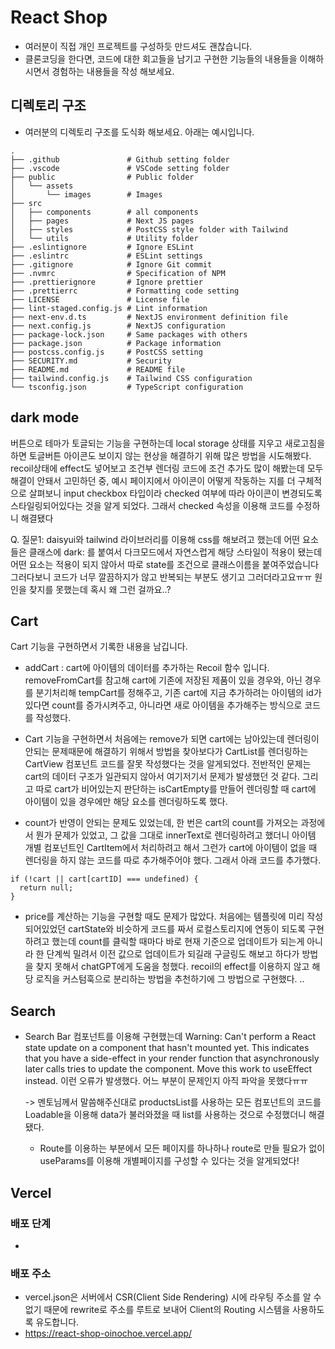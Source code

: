 # React Shop

- 여러분이 직접 개인 프로젝트를 구성하듯 만드셔도 괜찮습니다.
- 클론코딩을 한다면, 코드에 대한 회고들을 남기고 구현한 기능들의 내용들을 이해하시면서 경험하는 내용들을 작성 해보세요.

## 디렉토리 구조

- 여러분의 디렉토리 구조를 도식화 해보세요. 아래는 예시입니다.

```
.
├── .github               # Github setting folder
├── .vscode               # VSCode setting folder
├── public                # Public folder
│   └── assets
│       └── images        # Images
├── src
│   ├── components        # all components
│   ├── pages             # Next JS pages
│   ├── styles            # PostCSS style folder with Tailwind
│   └── utils             # Utility folder
├── .eslintignore         # Ignore ESLint
├── .eslintrc             # ESLint settings
├── .gitignore            # Ignore Git commit
├── .nvmrc                # Specification of NPM
├── .prettierignore       # Ignore prettier
├── .prettierrc           # Formatting code setting
├── LICENSE               # License file
├── lint-staged.config.js # Lint information
├── next-env.d.ts         # NextJS environment definition file
├── next.config.js        # NextJS configuration
├── package-lock.json     # Same packages with others
├── package.json          # Package information
├── postcss.config.js     # PostCSS setting
├── SECURITY.md           # Security
├── README.md             # README file
├── tailwind.config.js    # Tailwind CSS configuration
└── tsconfig.json         # TypeScript configuration
```

## dark mode

버튼으로 테마가 토글되는 기능을 구현하는데 local storage 상태를 지우고 새로고침을 하면 토글버튼 아이콘도 보이지 않는 현상을 해결하기 위해 많은 방법을 시도해봤다. recoil상태에 effect도 넣어보고 조건부 렌더링 코드에 조건 추가도 많이 해봤는데 모두 해결이 안돼서 고민하던 중, 예시 페이지에서 아이콘이 어떻게 작동하는 지를 더 구체적으로 살펴보니 input checkbox 타입이라 checked 여부에 따라 아이콘이 변경되도록 스타일링되어있다는 것을 알게 되었다. 그래서 checked 속성을 이용해 코드를 수정하니 해결됐다

Q.
질문1: daisyui와 tailwind 라이브러리를 이용해 css를 해보려고 했는데 어떤 요소들은 클래스에 dark: 를 붙여서 다크모드에서 자연스럽게 해당 스타일이 적용이 됐는데 어떤 요소는 적용이 되지 않아서 따로 state를 조건으로 클래스이름을 붙여주었습니다
그러다보니 코드가 너무 깔끔하지가 않고 반복되는 부분도 생기고 그러더라고요ㅠㅠ 원인을 찾지를 못했는데 혹시 왜 그런 걸까요..?

## Cart

Cart 기능을 구현하면서 기록한 내용을 남깁니다.

- addCart : cart에 아이템의 데이터를 추가하는 Recoil 함수 입니다.
  removeFromCart를 참고해 cart에 기존에 저장된 제품이 있을 경우와, 아닌 경우를 분기처리해 tempCart를 정해주고,
  기존 cart에 지금 추가하려는 아이템의 id가 있다면 count를 증가시켜주고, 아니라면 새로 아이템을 추가해주는 방식으로 코드를 작성했다.

- Cart 기능을 구현하면서 처음에는 remove가 되면 cart에는 남아있는데 렌더링이 안되는 문제때문에 해결하기 위해서 방법을 찾아보다가 CartList를 렌더링하는 CartView 컴포넌트 코드를 잘못 작성했다는 것을 알게되었다. 전반적인 문제는 cart의 데이터 구조가 일관되지 않아서 여기저기서 문제가 발생했던 것 같다. 그리고 따로 cart가 비어있는지 판단하는 isCartEmpty를 만들어 렌더링할 때 cart에 아이템이 있을 경우에만 해당 요소를 렌더링하도록 했다.

- count가 반영이 안되는 문제도 있었는데, 한 번은 cart의 count를 가져오는 과정에서 뭔가 문제가 있었고, 그 값을 그대로 innerText로 렌더링하려고 했더니 아이템 개별 컴포넌트인 CartItem에서 처리하려고 해서 그런가 cart에 아이템이 없을 때 렌더링을 하지 않는 코드를 따로 추가해주어야 했다. 그래서 아래 코드를 추가했다.

```tsx
if (!cart || cart[cartID] === undefined) {
  return null;
}
```

- price를 계산하는 기능을 구현할 때도 문제가 많았다. 처음에는 템플릿에 미리 작성되어있었던 cartState와 비슷하게 코드를 짜서 로컬스토리지에 연동이 되도록 구현하려고 했는데 count를 클릭할 때마다 바로 현재 기준으로 업데이트가 되는게 아니라 한 단계씩 밀려서 이전 값으로 업데이트가 되길래 구글링도 해보고 하다가 방법을 찾지 못해서 chatGPT에게 도움을 청했다. recoil의 effect를 이용하지 않고 해당 로직을 커스텀훅으로 분리하는 방법을 추천하기에 그 방법으로 구현했다.
  ..

## Search

- Search Bar 컴포넌트를 이용해 구현했는데
  Warning: Can't perform a React state update on a component that hasn't mounted yet. This indicates that you have a side-effect in your render function that asynchronously later calls tries to update the component. Move this work to useEffect instead.
  이런 오류가 발생했다. 어느 부분이 문제인지 아직 파악을 못했다ㅠㅠ

  -> 멘토님께서 말씀해주신대로 productsList를 사용하는 모든 컴포넌트의 코드를 Loadable을 이용해 data가 불러와졌을 때 list를 사용하는 것으로 수정했더니 해결됐다.

  - Route를 이용하는 부분에서 모든 페이지를 하나하나 route로 만들 필요가 없이 useParams를 이용해 개별페이지를 구성할 수 있다는 것을 알게되었다!

## Vercel

### 배포 단계

-

### 배포 주소

- vercel.json은 서버에서 CSR(Client Side Rendering) 시에 라우팅 주소를 알 수 없기 때문에 rewrite로 주소를 루트로 보내어 Client의 Routing 시스템을 사용하도록 유도합니다.
- https://react-shop-oinochoe.vercel.app/
